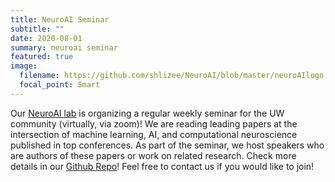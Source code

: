 ```yaml
---
title: NeuroAI Seminar
subtitle: ""
date: 2020-08-01
summary: neuroai seminar
featured: true
image:
  filename: https://github.com/shlizee/NeuroAI/blob/master/neuroAIlogo.png?raw=true
  focal_point: Smart
---
```

Our [NeuroAI lab](http://faculty.washington.edu/shlizee/) is organizing a regular weekly seminar for the UW community (virtually, via zoom)! We are reading leading papers at the intersection of machine learning, AI, and computational neuroscience published in top conferences. As part of the seminar, we host speakers who are authors of these papers or work on related research. Check more details in our [Github Repo](https://github.com/shlizee/NeuroAI)! Feel free to contact us if you would like to join!
